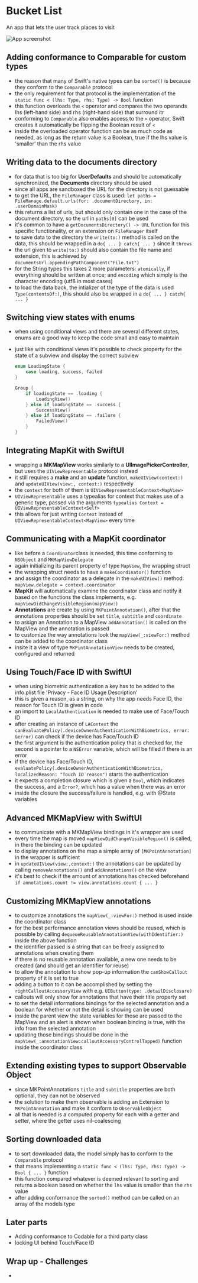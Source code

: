 # Bucket List 
An app that lets the user track places to visit

![App screenshot](PROJECT_NAME.png)


## Adding conformance to Comparable for custom types
- the reason that many of Swift's native types can be `sorted()` is because they conform to the `Comparable` protocol
- the only requirement for that protocol is the implementation of the `static func < (lhs: Type, rhs: Type) -> Bool` function
- this function overloads the `<` operator and  compares the two operands lhs (left-hand side) and rhs (right-hand side) that surround itr
- conforming to `Comparable` also enables access to the `>` operator, Swift creates it automatically be flipping the Boolean result of `<`
- inside the overloaded operator function can be as much code as needed, as long as the return value is a Boolean, true if the lhs value is 'smaller' than the rhs value

## Writing data to the documents directory
- for data that is too big for __UserDefaults__ and should be automatically synchronized, the **Documents** directory should be used
- since all apps are sandboxed the URL for the directory is not guessable
- to get the URL, the `FileManager` class is used: `let paths = FileManage.default.urls(for: .documentDirectory, in: .userDomainMask)`
- this returns a list of urls, but should only contain one in the case of the document directory, so the url in `paths[0]` can be used
- it's common to have a `getDocumentsDirectory() -> URL` function for this specific functionality, or an extension on `FileManager` itself
- to save data to the directory the `write(to:)` method is called on the data, this should be wrapped in a `do{ ... } catch{ ... }` since it `throws`
- the url given to `write(to:)` should also contain the file name and extension, this is achieved by `documentsUrl.appendingPathComponent("File.txt")`
- for the String types this takes 2 more parameters: `atomically`, if everything should be written at once; and `encoding` which simply is the character encoding (utf8 in most cases)
- to load the data back, the intializer of the type of the data is used `Type(contentsOf:)`, this should also be wrapped in a `do{ ... } catch{ ... }`

## Switching view states with enums
- when using conditional views and there are several different states, enums are a good way to keep the code small and easy to maintain
- just like with conditional views it's possible to check property for the state of a subview and display the correct subview

    ```swift
    enum LoadingState {
        case loading, success, failed
    }
    ```

    ```swift
    Group {
        if loadingState == .loading {
            LoadingView()
        } else if loadingState == .success {
            SuccessView()
        } else if loadingState == .failure {
            FailedView()
        }
    }
    ```

## Integrating MapKit with SwiftUI
- wrapping a **MKMapView** works similarly to a __UIImagePickerController__, but uses the `UIViewRepresentable` protocol instead
- it still requires a __make__ and an __update__ function, `makeUIView(context:)` and `updateUIView(view:, context:)` respectively
- the `context` for both of them is `UIViewRepresentableContext<MapView>`
- `UIViewRepresentable` uses a typealias for context that makes use of a generic type, passed via the arguments `typealias Context = UIViewRepresentableContext<Self>`
- this allows for just writing `Context` instead of `UIViewRepresentableContext<MapView>` every time

## Communicating with a MapKit coordinator
- like before a `Coordinator`class is needed, this time conforming to `NSObject` and `MKMapViewDelegate`
- again initializing its parent property of type `MapView`, the wrapping struct
- the wrapping struct needs to have a `makeCoordinator()` function
- and assign the coordinator as a delegate in the `makeUIView()` method: `mapView.delegate = context.coordinator`
- **MapKit** will automatically examine the coordinator class and notify it based on the functions the class implements, e.g. `mapViewDidChangeVisibleRegion(mapView:)`
- **Annotations** are create by using `MKPointAnnotation()`, after that the annotations properties should be set `title`, `subtitle` and `coordinate`
- to assign an Annotation to a MapView `addAnnotation()` is called on the MapView and the annotation is passed
- to customize the way annotations look the `mapView(_:viewFor:)` method can be added to the coordinator class
- insite it a view of type `MKPintAnnotationView` needs to be created, configured and returned

## Using Touch/Face ID with SwiftUI
- when using biometric authentication a key has to be added to the info.plist file 'Privacy - Face ID Usage Description'
- this is given a reason, as a string, on why the app needs Face ID, the reason for Touch ID is given in code
- an import to `LocalAuthentication` is needed to make use of Face/Touch ID
- after creating an instance of `LAContext` the `canEvaluatePolicy(.deviceOwnerAuthenticationWithBiometrics, error: &error)` can check if the device has Face/Touch ID
- the first argument is the authentication policy that is checked for, the second is a pointer to a `NSError` variable, which will be filled if there is an error
- if the device has Face/Touch ID, `evaluatePolicy(.deviceOwnerAuthenticationWithBiometrics, localizedReason: "Touch ID reason")` starts the authentication
- it expects a completion closure which is given a `Bool`, which indicates the success, and a `Error?`, which has a value when there was an error
- inside the closure the success/failure is handled, e.g. with @State variables

## Advanced MKMapView with SwiftUI
- to communicate with a MKMapView bindings in it's wrapper are used
- every time the map is moved `mapViewDidChangeVisibleRegion()` is called, in there the binding can be updated
- to display annotations on the map a simple array of `[MKPointAnnotation]` in the wrapper is sufficient
- in `updateUIView(view:,context:)` the annotations can be updated by calling `removeAnnotations()` and `addAnnotations()` on the view
- it's best to check if the amount of annotations has checked beforehand `if annotations.count != view.annotations.count { ... }`

## Customizing MKMapView annotations
- to customize annotations the `mapView(_:viewFor:)` method is used inside the coordinator class
- for the best performance annotation views should be reused, which is possible by calling `dequeueReusableAnnotationView(withIdentifier:)` inside the above function
- the identifier passed is a string that can be freely assigned to annotations when creating them
- if there is no reusable annotation available, a new one needs to be created (and should get an identifier for reuse)
- to allow the annotation to show pop-up information the `canShowCallout` property of it is set to true
- adding a button to it can be accomplished by setting the `rightCalloutAccessoryView` with e.g. `UIButton(type: .detailDisclosure)`
- callouts will only show for annotations that have their title property set
- to set the detail informations bindings for the selected annotation and a boolean for whether or not the detail is showing can be used
- inside the parent view the state variables for those are passed to the MapView and an alert is shown when boolean binding is true, with the info from the selected annotation
- updating those bindings should be done in the `mapView(_:annotationView:calloutAccessoryControlTapped)` function inside the coordinator class

## Extending existing types to support Observable Object
- since MKPointAnnotations `title` and `subtitle` properties are both optional, they can not be observed
- the solution to make them observable is adding an Extension to `MKPointAnnotation` and make it conform to `ObservableObject`
- all that is needed is a computed property for each with a getter and setter, where the getter uses nil-coalescing

## Sorting downloaded data
- to sort downloaded data, the model simply has to conform to the `Comparable` protocol
- that means implementing a `static func < (lhs: Type, rhs: Type) -> Bool { ... }` function
- this function compared whatever is deemed relevant to sorting and returns a boolean based on whether the `lhs` value is smaller than the `rhs` value
- after adding conformance the `sorted()` method can be called on an array of the models type

## Later parts
 - Adding conformance to Codable for a third party class
 - locking UI behind Touch/Face ID

## Wrap up - Challenges
- 
